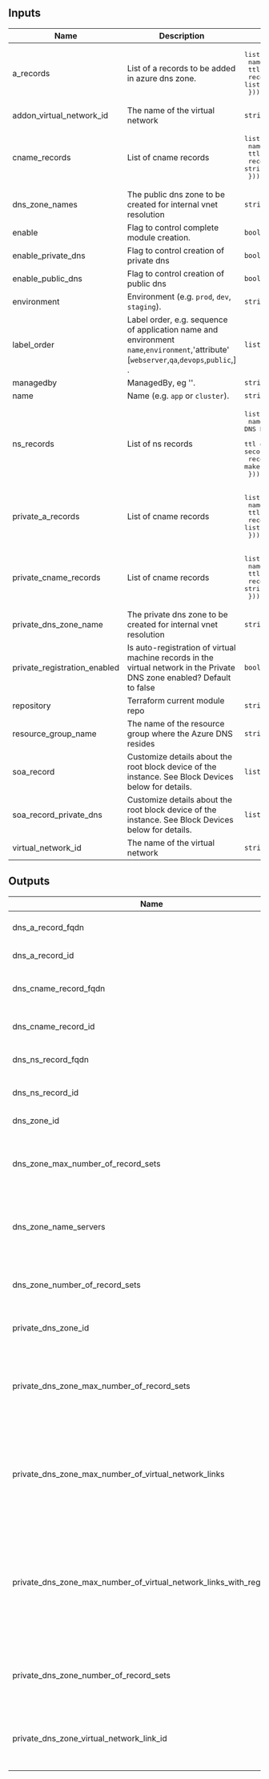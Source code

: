## Inputs

| Name | Description | Type | Default | Required |
|------|-------------|------|---------|:--------:|
| a\_records | List of a records to be added in azure dns zone. | <pre>list(object({<br>    name    = string<br>    ttl     = number<br>    records = list(string)<br>  }))</pre> | `[]` | no |
| addon\_virtual\_network\_id | The name of the virtual network | `string` | `null` | no |
| cname\_records | List of cname records | <pre>list(object({<br>    name   = string<br>    ttl    = number<br>    record = string<br>  }))</pre> | `[]` | no |
| dns\_zone\_names | The public dns zone to be created for internal vnet resolution | `string` | `null` | no |
| enable | Flag to control complete module creation. | `bool` | `true` | no |
| enable\_private\_dns | Flag to control creation of private dns | `bool` | `false` | no |
| enable\_public\_dns | Flag to control creation of public dns | `bool` | `true` | no |
| environment | Environment (e.g. `prod`, `dev`, `staging`). | `string` | `""` | no |
| label\_order | Label order, e.g. sequence of application name and environment `name`,`environment`,'attribute' [`webserver`,`qa`,`devops`,`public`,] . | `list(string)` | <pre>[<br>  "name",<br>  "environment"<br>]</pre> | no |
| managedby | ManagedBy, eg ''. | `string` | `""` | no |
| name | Name  (e.g. `app` or `cluster`). | `string` | `""` | no |
| ns\_records | List of ns records | <pre>list(object({<br>    name    = string,      #(Required) The name of the DNS NS Record. Changing this forces a new resource to be created.<br>    ttl     = number,      # (Required) The Time To Live (TTL) of the DNS record in seconds.<br>    records = list(string) #(Required) A list of values that make up the NS record.<br>  }))</pre> | `[]` | no |
| private\_a\_records | List of cname records | <pre>list(object({<br>    name    = string<br>    ttl     = number<br>    records = list(string)<br>  }))</pre> | `[]` | no |
| private\_cname\_records | List of cname records | <pre>list(object({<br>    name   = string<br>    ttl    = number<br>    record = string<br>  }))</pre> | `[]` | no |
| private\_dns\_zone\_name | The private dns zone to be created for internal vnet resolution | `string` | `null` | no |
| private\_registration\_enabled | Is auto-registration of virtual machine records in the virtual network in the Private DNS zone enabled? Default to false | `bool` | `false` | no |
| repository | Terraform current module repo | `string` | `""` | no |
| resource\_group\_name | The name of the resource group where the Azure DNS resides | `string` | `""` | no |
| soa\_record | Customize details about the root block device of the instance. See Block Devices below for details. | `list(object({}))` | `[]` | no |
| soa\_record\_private\_dns | Customize details about the root block device of the instance. See Block Devices below for details. | `list(object({}))` | `[]` | no |
| virtual\_network\_id | The name of the virtual network | `string` | `""` | no |

## Outputs

| Name | Description |
|------|-------------|
| dns\_a\_record\_fqdn | The FQDN of the DNS A Record. |
| dns\_a\_record\_id | The DNS A Record ID. |
| dns\_cname\_record\_fqdn | The FQDN of the DNS CNAME Record. |
| dns\_cname\_record\_id | The DNS CNAME Record ID. |
| dns\_ns\_record\_fqdn | The FQDN of the DNS NS Record. |
| dns\_ns\_record\_id | The DNS NS Record ID. |
| dns\_zone\_id | The DNS Zone ID. |
| dns\_zone\_max\_number\_of\_record\_sets | Maximum number of Records in the zone. Defaults to 1000. |
| dns\_zone\_name\_servers | A list of values that make up the NS record for the zone. |
| dns\_zone\_number\_of\_record\_sets | The number of records already in the zone. |
| private\_dns\_zone\_id | The Private DNS Zone ID. |
| private\_dns\_zone\_max\_number\_of\_record\_sets | The maximum number of record sets that can be created in this Private DNS zone. |
| private\_dns\_zone\_max\_number\_of\_virtual\_network\_links | The maximum number of virtual networks that can be linked to this Private DNS zone. |
| private\_dns\_zone\_max\_number\_of\_virtual\_network\_links\_with\_registration | The maximum number of virtual networks that can be linked to this Private DNS zone with registration enabled. |
| private\_dns\_zone\_number\_of\_record\_sets | The current number of record sets in this Private DNS zone. |
| private\_dns\_zone\_virtual\_network\_link\_id | The ID of the Private DNS Zone Virtual Network Link. |

